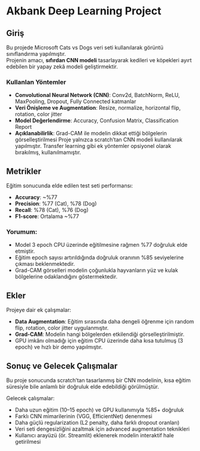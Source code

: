 # Akbank Deep Learning Project
## Giriş
Bu projede Microsoft Cats vs Dogs veri seti kullanılarak görüntü sınıflandırma yapılmıştır.  
Projenin amacı, **sıfırdan CNN modeli** tasarlayarak kedileri ve köpekleri ayırt edebilen bir yapay zekâ modeli geliştirmektir.
### Kullanlan Yöntemler
- **Convolutional Neural Network (CNN)**: Conv2d, BatchNorm, ReLU, MaxPooling, Dropout, Fully Connected katmanlar
- **Veri Önişleme ve Augmentation**: Resize, normalize, horizontal flip, rotation, color jitter
- **Model Değerlendirme**: Accuracy, Confusion Matrix, Classification Report
- **Açıklanabilirlik**: Grad-CAM ile modelin dikkat ettiği bölgelerin görselleştirilmesi
Proje yalnızca scratch’tan CNN modeli kullanılarak yapılmıştır. Transfer learning gibi ek yöntemler opsiyonel olarak bırakılmış, kullanılmamıştır.
## Metrikler
Eğitim sonucunda elde edilen test seti performansı:
- **Accuracy**: ~%77
- **Precision**: %77 (Cat), %78 (Dog)
- **Recall**: %78 (Cat), %76 (Dog)
- **F1-score**: Ortalama ~%77
### Yorumum:
- Model 3 epoch CPU üzerinde eğitilmesine rağmen %77 doğruluk elde etmiştir.
- Eğitim epoch sayısı artırıldığında doğruluk oranının %85 seviyelerine çıkması beklenmektedir.
- Grad-CAM görselleri modelin çoğunlukla hayvanların yüz ve kulak bölgelerine odaklandığını göstermektedir.
## Ekler
Projeye dair ek çalışmalar:
- **Data Augmentation**: Eğitim sırasında daha dengeli öğrenme için random flip, rotation, color jitter uygulanmıştır.
- **Grad-CAM**: Modelin hangi bölgelerden etkilendiği görselleştirilmiştir.
- GPU imkânı olmadığı için eğitim CPU üzerinde daha kısa tutulmuş (3 epoch) ve hızlı bir demo yapılmıştır.
## Sonuç ve Gelecek Çalışmalar
Bu proje sonucunda scratch’tan tasarlanmış bir CNN modelinin, kısa eğitim süresiyle bile anlamlı bir doğruluk elde edebildiği görülmüştür.  

Gelecek çalışmalar:
- Daha uzun eğitim (10–15 epoch) ve GPU kullanımıyla %85+ doğruluk
- Farklı CNN mimarilerinin (VGG, EfficientNet) denenmesi
- Daha güçlü regularization (L2 penalty, daha farklı dropout oranları)
- Veri seti dengesizliğini azaltmak için advanced augmentation teknikleri
- Kullanıcı arayüzü (ör. Streamlit) eklenerek modelin interaktif hale getirilmesi
